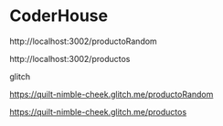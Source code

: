 # CoderHouse    
http://localhost:3002/productoRandom

http://localhost:3002/productos


glitch

https://quilt-nimble-cheek.glitch.me/productoRandom

https://quilt-nimble-cheek.glitch.me/productos

